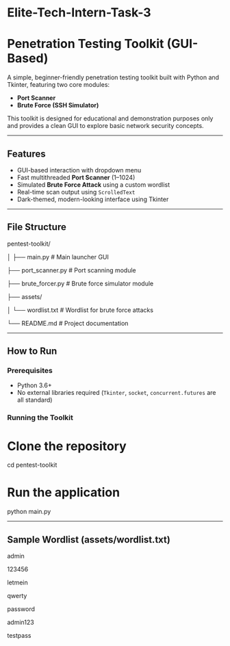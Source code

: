 # Elite-Tech-Intern-Task-3

# Penetration Testing Toolkit (GUI-Based)

A simple, beginner-friendly penetration testing toolkit built with Python and Tkinter, featuring two core modules:
- **Port Scanner**
- **Brute Force (SSH Simulator)**

This toolkit is designed for educational and demonstration purposes only and provides a clean GUI to explore basic network security concepts.

---

## Features

- GUI-based interaction with dropdown menu
- Fast multithreaded **Port Scanner** (1–1024)
- Simulated **Brute Force Attack** using a custom wordlist
- Real-time scan output using `ScrolledText`
- Dark-themed, modern-looking interface using Tkinter

---

## File Structure

pentest-toolkit/

│
├── main.py # Main launcher GUI

├── port_scanner.py # Port scanning module

├── brute_forcer.py # Brute force simulator module

├── assets/

│ └── wordlist.txt # Wordlist for brute force attacks

└── README.md # Project documentation

---

## How to Run

### Prerequisites

- Python 3.6+
- No external libraries required (`Tkinter`, `socket`, `concurrent.futures` are all standard)

### Running the Toolkit

# Clone the repository
cd pentest-toolkit

# Run the application
python main.py

---

## Sample Wordlist (assets/wordlist.txt)
admin

123456

letmein

qwerty

password

admin123

testpass

